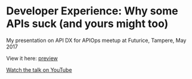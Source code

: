 # Developer Experience: Why some APIs suck (and yours might too)

My presentation on API DX for APIOps meetup at Futurice, Tampere, May 2017

View it here: [preview](https://anttiviljami.github.io/why-some-apis-suck/#/)

[Watch the talk on YouTube](https://www.youtube.com/watch?v=giRV18WJQiE)
